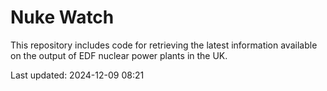 # Nuke Watch

This repository includes code for retrieving the latest information available on the output of EDF nuclear power plants in the UK.

Last updated: 2024-12-09 08:21